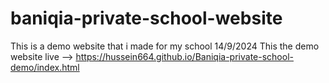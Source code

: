 # baniqia-private-school-website
This is a demo website that i made for my school 14/9/2024
This the demo website live --> https://hussein664.github.io/Baniqia-private-school-demo/index.html
